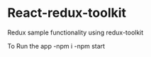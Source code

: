 # React-redux-toolkit

Redux sample functionality using redux-toolkit

To Run the app
-npm i
-npm start
